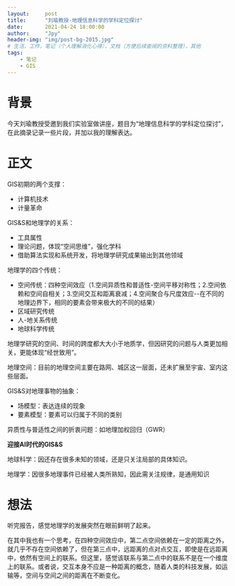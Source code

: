 ```yaml
---
layout:     post
title:      "刘瑜教授-地理信息科学的学科定位探讨"
date:       2021-04-24 18:00:00
author:     "Jpy"
header-img: "img/post-bg-2015.jpg"
# 生活，工作，笔记（个人理解消化心得），文档（方便后续查阅的资料整理），其他
tags:
    - 笔记
    - GIS
---
```


# 背景

今天刘瑜教授受邀到我们实验室做讲座，题目为“地理信息科学的学科定位探讨”，在此摘录记录一些片段，并加以我的理解表达。

# 正文

GIS初期的两个支撑：

* 计算机技术
* 计量革命

GIS&S和地理学的关系：

* 工具属性
* 理论问题，体现“空间思维”，强化学科
* 借助算法实现和系统开发，将地理学研究成果输出到其他领域

地理学的四个传统：

* 空间传统：四种空间效应（1.空间异质性和普适性-空间平移对称性；2.空间依赖和空间自相关；3.空间交互和距离衰减；4.空间聚合与尺度效应--在不同的地理边界下，相同的要素会带来极大的不同的结果）
* 区域研究传统
* 人-地关系传统
* 地球科学传统

地理学研究的空间、时间的跨度都大大小于地质学，但因研究的问题与人类更加相关，更能体现“经世致用”。

地理空间：目前的地理空间主要在路网、城区这一层面，还未扩展至宇宙、室内这些层面。

GIS&S对地理事物的抽象：

* 场模型：表达连续的现象
* 要素模型：要素可以归属于不同的类别

异质性与普适性之间的折衷问题：如地理加权回归（GWR）

**迎接AI时代的GIS&S**

地球科学：因还存在很多未知的领域，还是只关注局部的具体知识。

地理学：因很多地理事件已经被人类所熟知，因此需关注规律，是通用知识

# 想法

听完报告，感觉地理学的发展突然在眼前鲜明了起来。

在其中我也有一个思考，在四种空间效应中，第二点空间依赖在一定的距离之外，就几乎不存在空间依赖了，但在第三点中，远距离的点对点交互，即使是在远距离中，依然有空间上的联系。但这里，感觉该联系与第二点中的联系不是在一个维度上的联系。或者说，交互本身不应是一种距离的概念，随着人类的科技发展，如运输等，空间与空间之间的距离在不断变化。